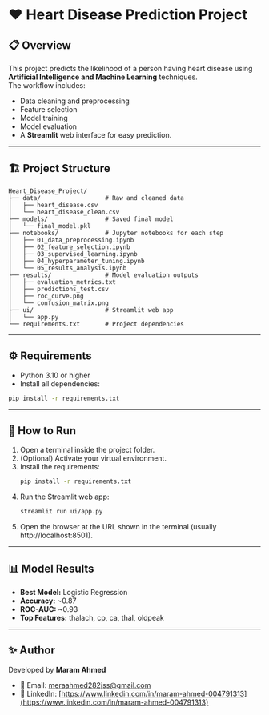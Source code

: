 # ❤️ Heart Disease Prediction Project

## 📋 Overview
This project predicts the likelihood of a person having heart disease using **Artificial Intelligence and Machine Learning** techniques.  
The workflow includes:
- Data cleaning and preprocessing  
- Feature selection  
- Model training  
- Model evaluation  
- A **Streamlit** web interface for easy prediction.

---

## 🏗 Project Structure
```
Heart_Disease_Project/
├── data/                  # Raw and cleaned data
│   ├── heart_disease.csv
│   └── heart_disease_clean.csv
├── models/                # Saved final model
│   └── final_model.pkl
├── notebooks/             # Jupyter notebooks for each step
│   ├── 01_data_preprocessing.ipynb
│   ├── 02_feature_selection.ipynb
│   ├── 03_supervised_learning.ipynb
│   ├── 04_hyperparameter_tuning.ipynb
│   └── 05_results_analysis.ipynb
├── results/               # Model evaluation outputs
│   ├── evaluation_metrics.txt
│   ├── predictions_test.csv
│   ├── roc_curve.png
│   └── confusion_matrix.png
├── ui/                    # Streamlit web app
│   └── app.py
└── requirements.txt       # Project dependencies
```

---

## ⚙️ Requirements
- Python 3.10 or higher  
- Install all dependencies:
```bash
pip install -r requirements.txt
```

---

## 🚀 How to Run
1. Open a terminal inside the project folder.  
2. (Optional) Activate your virtual environment.  
3. Install the requirements:
   ```bash
   pip install -r requirements.txt
   ```
4. Run the Streamlit web app:
   ```bash
   streamlit run ui/app.py
   ```
5. Open the browser at the URL shown in the terminal (usually http://localhost:8501).

---

## 📊 Model Results
- **Best Model:** Logistic Regression  
- **Accuracy:** ~0.87  
- **ROC-AUC:** ~0.93  
- **Top Features:** thalach, cp, ca, thal, oldpeak

---

## ✨ Author
Developed by **Maram Ahmed**  
- 📧 Email: [meraahmed282jss@gmail.com](mailto:meraahmed282jss@gmail.com)  
- 💼 LinkedIn: [https://www.linkedin.com/in/maram-ahmed-004791313](https://www.linkedin.com/in/maram-ahmed-004791313)
